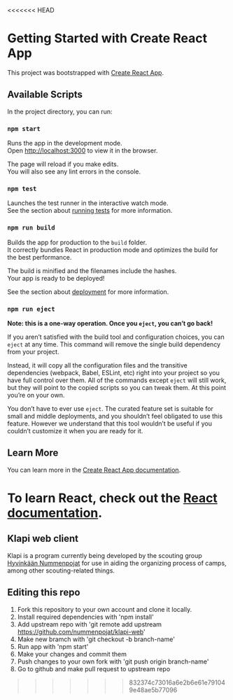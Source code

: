 <<<<<<< HEAD
# Getting Started with Create React App

This project was bootstrapped with [Create React App](https://github.com/facebook/create-react-app).

## Available Scripts

In the project directory, you can run:

### `npm start`

Runs the app in the development mode.\
Open [http://localhost:3000](http://localhost:3000) to view it in the browser.

The page will reload if you make edits.\
You will also see any lint errors in the console.

### `npm test`

Launches the test runner in the interactive watch mode.\
See the section about [running tests](https://facebook.github.io/create-react-app/docs/running-tests) for more information.

### `npm run build`

Builds the app for production to the `build` folder.\
It correctly bundles React in production mode and optimizes the build for the best performance.

The build is minified and the filenames include the hashes.\
Your app is ready to be deployed!

See the section about [deployment](https://facebook.github.io/create-react-app/docs/deployment) for more information.

### `npm run eject`

**Note: this is a one-way operation. Once you `eject`, you can’t go back!**

If you aren’t satisfied with the build tool and configuration choices, you can `eject` at any time. This command will remove the single build dependency from your project.

Instead, it will copy all the configuration files and the transitive dependencies (webpack, Babel, ESLint, etc) right into your project so you have full control over them. All of the commands except `eject` will still work, but they will point to the copied scripts so you can tweak them. At this point you’re on your own.

You don’t have to ever use `eject`. The curated feature set is suitable for small and middle deployments, and you shouldn’t feel obligated to use this feature. However we understand that this tool wouldn’t be useful if you couldn’t customize it when you are ready for it.

## Learn More

You can learn more in the [Create React App documentation](https://facebook.github.io/create-react-app/docs/getting-started).

To learn React, check out the [React documentation](https://reactjs.org/).
=======
## Klapi web client
Klapi is a program currently being developed by the scouting group [Hyvinkään Nummenpojat](https://nummenpojat.com) for use in aiding the organizing process of camps, among other scouting-related things.

## Editing this repo
1. Fork this repository to your own account and clone it locally.
2. Install required dependencies with 'npm install'
3. Add upstream repo with 'git remote add upstream https://github.com/nummenpojat/klapi-web'
4. Make new bramch wíth 'git checkout -b branch-name'
5. Run app with 'npm start'
6. Make your changes and commit them
7. Push changes to your own fork with 'git push origin branch-name'
8. Go to github and make pull request to upstream repo
>>>>>>> 832374c73016a6e2b6e61e791049e48ae5b77096
